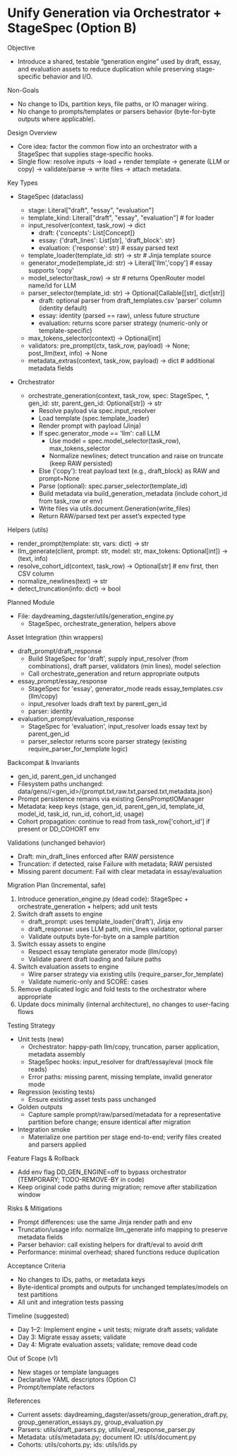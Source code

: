 # Unify Generation via Orchestrator + StageSpec (Option B)

Objective
- Introduce a shared, testable “generation engine” used by draft, essay, and evaluation assets to reduce duplication while preserving stage-specific behavior and I/O.

Non-Goals
- No change to IDs, partition keys, file paths, or IO manager wiring.
- No change to prompts/templates or parsers behavior (byte-for-byte outputs where applicable).

Design Overview
- Core idea: factor the common flow into an orchestrator with a StageSpec that supplies stage-specific hooks.
- Single flow: resolve inputs → load + render template → generate (LLM or copy) → validate/parse → write files → attach metadata.

Key Types
- StageSpec (dataclass)
  - stage: Literal["draft", "essay", "evaluation"]
  - template_kind: Literal["draft", "essay", "evaluation"]  # for loader
  - input_resolver(context, task_row) -> dict
    - draft: {'concepts': List[Concept]}
    - essay: {'draft_lines': List[str], 'draft_block': str}
    - evaluation: {'response': str}  # essay parsed text
  - template_loader(template_id: str) -> str  # Jinja template source
  - generator_mode(template_id: str) -> Literal['llm','copy']  # essay supports 'copy'
  - model_selector(task_row) -> str  # returns OpenRouter model name/id for LLM
  - parser_selector(template_id: str) -> Optional[Callable[[str], dict|str]]
    - draft: optional parser from draft_templates.csv 'parser' column (identity default)
    - essay: identity (parsed == raw), unless future structure
    - evaluation: returns score parser strategy (numeric-only or template-specific)
  - max_tokens_selector(context) -> Optional[int]
  - validators: pre_prompt(ctx, task_row, payload) -> None; post_llm(text, info) -> None
  - metadata_extras(context, task_row, payload) -> dict  # additional metadata fields

- Orchestrator
  - orchestrate_generation(context, task_row, spec: StageSpec, *, gen_id: str, parent_gen_id: Optional[str]) -> str
    - Resolve payload via spec.input_resolver
    - Load template (spec.template_loader)
    - Render prompt with payload (Jinja)
    - If spec.generator_mode == 'llm': call LLM
      - Use model = spec.model_selector(task_row), max_tokens_selector
      - Normalize newlines; detect truncation and raise on truncate (keep RAW persisted)
    - Else ('copy'): treat payload text (e.g., draft_block) as RAW and prompt=None
    - Parse (optional): spec.parser_selector(template_id)
    - Build metadata via build_generation_metadata (include cohort_id from task_row or env)
    - Write files via utils.document.Generation(write_files)
    - Return RAW/parsed text per asset’s expected type

Helpers (utils)
- render_prompt(template: str, vars: dict) -> str
- llm_generate(client, prompt: str, model: str, max_tokens: Optional[int]) -> (text, info)
- resolve_cohort_id(context, task_row) -> Optional[str]  # env first, then CSV column
- normalize_newlines(text) -> str
- detect_truncation(info: dict) -> bool

Planned Module
- File: daydreaming_dagster/utils/generation_engine.py
  - StageSpec, orchestrate_generation, helpers above

Asset Integration (thin wrappers)
- draft_prompt/draft_response
  - Build StageSpec for 'draft', supply input_resolver (from combinations), draft parser, validators (min lines), model selection
  - Call orchestrate_generation and return appropriate outputs
- essay_prompt/essay_response
  - StageSpec for 'essay', generator_mode reads essay_templates.csv (llm/copy)
  - input_resolver loads draft text by parent_gen_id
  - parser: identity
- evaluation_prompt/evaluation_response
  - StageSpec for 'evaluation', input_resolver loads essay text by parent_gen_id
  - parser_selector returns score parser strategy (existing require_parser_for_template logic)

Backcompat & Invariants
- gen_id, parent_gen_id unchanged
- Filesystem paths unchanged: data/gens/<stage>/<gen_id>/{prompt.txt,raw.txt,parsed.txt,metadata.json}
- Prompt persistence remains via existing GensPromptIOManager
- Metadata: keep keys (stage, gen_id, parent_gen_id, template_id, model_id, task_id, run_id, cohort_id, usage)
- Cohort propagation: continue to read from task_row['cohort_id'] if present or DD_COHORT env

Validations (unchanged behavior)
- Draft: min_draft_lines enforced after RAW persistence
- Truncation: if detected, raise Failure with metadata; RAW persisted
- Missing parent document: Fail with clear metadata in essay/evaluation

Migration Plan (Incremental, safe)
1) Introduce generation_engine.py (dead code): StageSpec + orchestrate_generation + helpers; add unit tests
2) Switch draft assets to engine
   - draft_prompt: uses template_loader('draft'), Jinja env
   - draft_response: uses LLM path, min_lines validator, optional parser
   - Validate outputs byte-for-byte on a sample partition
3) Switch essay assets to engine
   - Respect essay template generator mode (llm/copy)
   - Validate parent draft loading and failure paths
4) Switch evaluation assets to engine
   - Wire parser strategy via existing utils (require_parser_for_template)
   - Validate numeric-only and SCORE: cases
5) Remove duplicated logic and fold tests to the orchestrator where appropriate
6) Update docs minimally (internal architecture), no changes to user-facing flows

Testing Strategy
- Unit tests (new)
  - Orchestrator: happy-path llm/copy, truncation, parser application, metadata assembly
  - StageSpec hooks: input_resolver for draft/essay/eval (mock file reads)
  - Error paths: missing parent, missing template, invalid generator mode
- Regression (existing tests)
  - Ensure existing asset tests pass unchanged
- Golden outputs
  - Capture sample prompt/raw/parsed/metadata for a representative partition before change; ensure identical after migration
- Integration smoke
  - Materialize one partition per stage end-to-end; verify files created and parsers applied

Feature Flags & Rollback
- Add env flag DD_GEN_ENGINE=off to bypass orchestrator (TEMPORARY; TODO-REMOVE-BY in code)
- Keep original code paths during migration; remove after stabilization window

Risks & Mitigations
- Prompt differences: use the same Jinja render path and env
- Truncation/usage info: normalize llm_generate info mapping to preserve metadata fields
- Parser behavior: call existing helpers for draft/eval to avoid drift
- Performance: minimal overhead; shared functions reduce duplication

Acceptance Criteria
- No changes to IDs, paths, or metadata keys
- Byte-identical prompts and outputs for unchanged templates/models on test partitions
- All unit and integration tests passing

Timeline (suggested)
- Day 1–2: Implement engine + unit tests; migrate draft assets; validate
- Day 3: Migrate essay assets; validate
- Day 4: Migrate evaluation assets; validate; remove dead code

Out of Scope (v1)
- New stages or template languages
- Declarative YAML descriptors (Option C)
- Prompt/template refactors

References
- Current assets: daydreaming_dagster/assets/group_generation_draft.py, group_generation_essays.py, group_evaluation.py
- Parsers: utils/draft_parsers.py, utils/eval_response_parser.py
- Metadata: utils/metadata.py; document IO: utils/document.py
- Cohorts: utils/cohorts.py; ids: utils/ids.py

